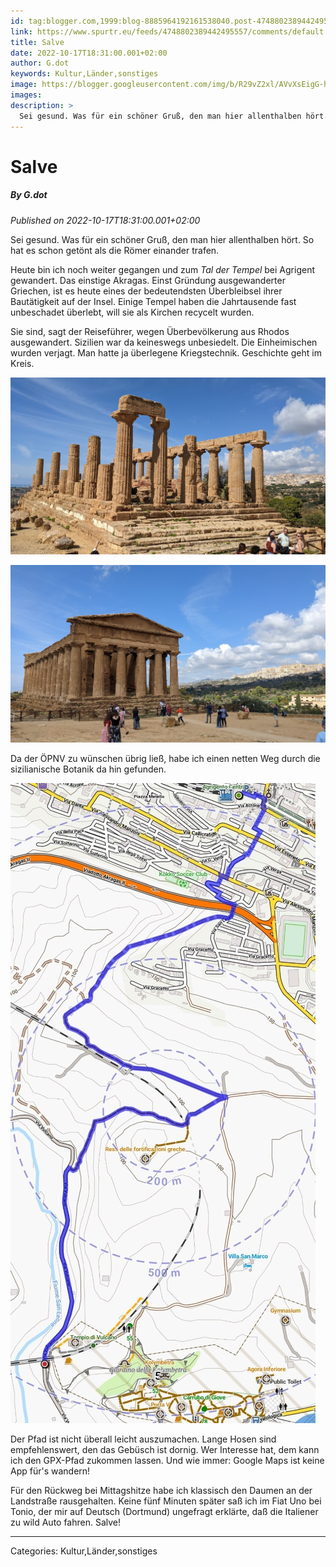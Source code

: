 ```yaml
---
id: tag:blogger.com,1999:blog-8885964192161538040.post-4748802389442495557
link: https://www.spurtr.eu/feeds/4748802389442495557/comments/default
title: Salve
date: 2022-10-17T18:31:00.001+02:00
author: G.dot
keywords: Kultur,Länder,sonstiges
image: https://blogger.googleusercontent.com/img/b/R29vZ2xl/AVvXsEigG-huXrPXszPpln2L-cfv4xmAAQeEz73adU2gn3YHXBzNNJCChC074QNwnb3Iwf0giH9VjVdxb_tM-dRnC4mIK2E3gSdFC66aRWsRQzKE6uzK9bebZa7txMEyMCtgqHAoM_h57xrGphA/s72-c/1665922381863175-0.png
images: 
description: >
  Sei gesund. Was für ein schöner Gruß, den man hier allenthalben hört. So hat es schon getönt als die Römer einander trafen.Heute bin ich noch weiter gegangen und zum Tal der Tempel bei Agrigent gewandert. Das einstige Akragas. Einst Gründung ausgewanderter Griechen, ist es heute eines der bedeutendsten Überbleibsel ihrer
---
```

# Salve
##### By G.dot
_Published on 2022-10-17T18:31:00.001+02:00_

Sei gesund. Was für ein schöner Gruß, den man hier allenthalben hört. So hat es schon getönt als die Römer einander trafen.

Heute bin ich noch weiter gegangen und zum _Tal der Tempel_ bei Agrigent gewandert. Das einstige Akragas. Einst Gründung ausgewanderter Griechen, ist es heute eines der bedeutendsten Überbleibsel ihrer Bautätigkeit auf der Insel. Einige Tempel haben die Jahrtausende fast unbeschadet überlebt, will sie als Kirchen recycelt wurden.

  

Sie sind, sagt der Reiseführer, wegen Überbevölkerung aus Rhodos ausgewandert. Sizilien war da keineswegs unbesiedelt. Die Einheimischen wurden verjagt. Man hatte ja überlegene Kriegstechnik. Geschichte geht im Kreis.

  

[![](pics/1665922381863175-0.png)](pics/1665922381863175-0.png)

[![](pics/1665922378768556-1.png)](pics/1665922378768556-1.png)

  

Da der ÖPNV zu wünschen übrig ließ, habe ich einen netten Weg durch die sizilianische Botanik da hin gefunden. 

  

[![](pics/1665922375757148-2.png)](pics/1665922375757148-2.png)

  

Der Pfad ist nicht überall leicht auszumachen. Lange Hosen sind empfehlenswert, den das Gebüsch ist dornig. Wer Interesse hat, dem kann ich den GPX-Pfad zukommen lassen. Und wie immer: Google Maps ist keine App für's wandern!

Für den Rückweg bei Mittagshitze habe ich klassisch den Daumen an der Landstraße rausgehalten. Keine fünf Minuten später saß ich im Fiat Uno bei Tonio, der mir auf Deutsch (Dortmund) ungefragt erklärte, daß die Italiener zu wild Auto fahren. Salve!

---
Categories: Kultur,Länder,sonstiges